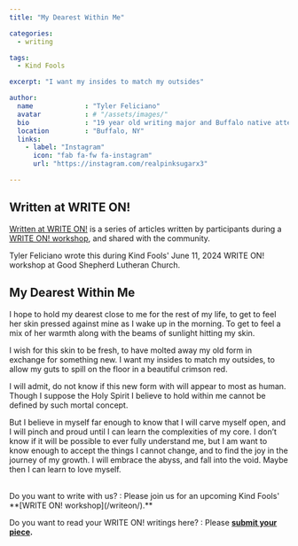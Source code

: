 ```yaml
---
title: "My Dearest Within Me"

categories:
  - writing

tags:
  - Kind Fools

excerpt: "I want my insides to match my outsides"

author:
  name             : "Tyler Feliciano"
  avatar           : # "/assets/images/"
  bio              : "19 year old writing major and Buffalo native attending Buff State. Pronouns are he/they."
  location         : "Buffalo, NY"
  links:
    - label: "Instagram"
      icon: "fab fa-fw fa-instagram"
      url: "https://instagram.com/realpinksugarx3"

---
```


## Written at WRITE ON!

[Written at WRITE ON!](/writtenat/) is a series of articles written by participants during a [WRITE ON! workshop](/writeon), and shared with the community.

Tyler Feliciano wrote this during Kind Fools' June 11, 2024
WRITE ON! workshop at Good Shepherd Lutheran Church.

## My Dearest Within Me

I hope to hold my dearest close to me for the rest of my life,
to get to feel her skin pressed against mine as I wake up in the morning.
To get to feel a mix of her warmth along with the beams of sunlight hitting my skin.

I wish for this skin to be fresh, to have molted away my old form in exchange
for something new. I want my insides to match my outsides,
to allow my guts to spill on the floor in a beautiful crimson red. 

I will admit, do not know if this new form with will appear to most as human.
Though I suppose the Holy Spirit I believe to hold within me cannot be defined by such mortal concept. 

But I believe in myself far enough to know that I will carve myself open,
and I will pinch and proud until I can learn the complexities of my core.
I don’t know if it will be possible to ever fully understand me,
but I am want to know enough to accept the things I cannot change,
and to find the joy in the journey of my growth. I will embrace the abyss,
and fall into the void. Maybe then I can learn to love myself.


<br>
Do you want to write with us?
:    Please join us for an upcoming Kind Fools' **[WRITE ON! workshop](/writeon/).**

Do you want to read your WRITE ON! writings here?
: Please **[submit your piece](/submit/).**

